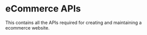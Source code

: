 # eCommerce APIs

This contains all the APIs required for creating and maintaining a ecommerce website. 